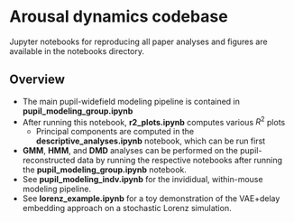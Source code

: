 # Arousal dynamics codebase
Jupyter notebooks for reproducing all paper analyses and figures are available in the notebooks directory.

## Overview
* The main pupil-widefield modeling pipeline is contained in **pupil_modeling_group.ipynb**
* After running this notebook, **r2_plots.ipynb** computes various $R^2$ plots
  * Principal components are computed in the **descriptive_analyses.ipynb** notebook, which can be run first
* **GMM**, **HMM**, and **DMD** analyses can be performed on the pupil-reconstructed data by running the respective notebooks after running the **pupil_modeling_group.ipynb** notebook.
* See **pupil_modeling_indv.ipynb** for the invididual, within-mouse modeling pipeline.
* See **lorenz_example.ipynb** for a toy demonstration of the VAE+delay embedding approach on a stochastic Lorenz simulation.
